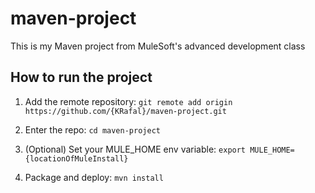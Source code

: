 # maven-project

This is my Maven project from MuleSoft's advanced development class

## How to run the project

1. Add the remote repository: `git remote add origin https://github.com/{KRafal}/maven-project.git`

1. Enter the repo: `cd maven-project`

1. (Optional) Set your MULE_HOME env variable: `export MULE_HOME={locationOfMuleInstall}`

1. Package and deploy: `mvn install`